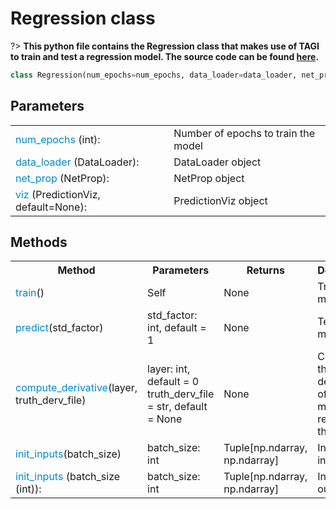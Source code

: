 # Regression class

?> **This python file contains the Regression class that makes use of TAGI to train and test a regression model. The source code can be found [here](https://github.com/lhnguyen102/cuTAGI/blob/main/python_examples/regression.py).**

```python
class Regression(num_epochs=num_epochs, data_loader=data_loader, net_prop=net_prop, viz=viz)
```

## Parameters

<table>
  <tr>
    <td><span style="color:#0087ca">num_epochs</span> (int): </td>
    <td>Number of epochs to train the model</td>
  </tr>
  <tr>
    <td><span style="color:#0087ca">data_loader</span> (DataLoader): </td>
    <td>DataLoader object</td>
  </tr>
  <tr>
    <td><span style="color:#0087ca">net_prop</span> (NetProp): </td>
    <td>NetProp object</td>
  </tr>
  <tr>
    <td><span style="color:#0087ca">viz</span> (PredictionViz, default=None): &nbsp;&nbsp;&nbsp;&nbsp;</td>
    <td>PredictionViz object</td>
  </tr>
</table>

## Methods

<table>
  <tr>
    <th>Method</th>
    <th>Parameters</th>
    <th>Returns</th>
    <th>Description</th>
  <tr>
    <td><span style="color:#0087ca">train</span>()</td>
    <td>Self</td>
    <td>None</td>
    <td>Train the model</td>
  </tr>
  <tr>
    <td><span style="color:#0087ca">predict</span>(std_factor)</td>
    <td>std_factor: int, default = 1</td>
    <td>None</td>
    <td>Test the model</td>
  </tr>
  <tr>
    <td><span style="color:#0087ca">compute_derivative</span>(layer, truth_derv_file)</td>
    <td>layer: int, default = 0<br>
    truth_derv_file = str, default = None</td>
    <td>None</td>
    <td>Compute the derivatives of the model with respect to the input</td>
  </tr>
  <tr>
    <td><span style="color:#0087ca">init_inputs</span>(batch_size)</td>
    <td>batch_size: int</td>
    <td>Tuple[np.ndarray, np.ndarray]</td>
    <td>Initialize the inputs</td>
  </tr>
  <tr>
    <td><span style="color:#0087ca">init_inputs</span> (batch_size (int)): </td>
    <td>batch_size: int</td>
    <td>Tuple[np.ndarray, np.ndarray]</td>
    <td>Initialize the outputs</td>
  </tr>
</table>
